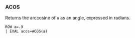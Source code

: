<!--
This is generated by ESQL’s AbstractFunctionTestCase. Do no edit it. See ../README.md for how to regenerate it.
-->

### ACOS
Returns the arccosine of `n` as an angle, expressed in radians.

```
ROW a=.9
| EVAL acos=ACOS(a)
```
